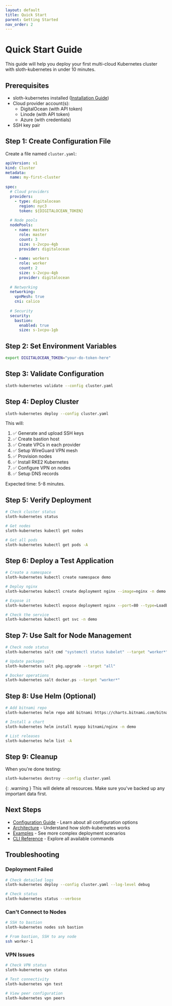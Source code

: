```yaml
---
layout: default
title: Quick Start
parent: Getting Started
nav_order: 2
---
```


# Quick Start Guide

This guide will help you deploy your first multi-cloud Kubernetes cluster with sloth-kubernetes in under 10 minutes.

## Prerequisites

- sloth-kubernetes installed ([Installation Guide](installation))
- Cloud provider account(s):
  - DigitalOcean (with API token)
  - Linode (with API token)
  - Azure (with credentials)
- SSH key pair

## Step 1: Create Configuration File

Create a file named `cluster.yaml`:

```yaml
apiVersion: v1
kind: Cluster
metadata:
  name: my-first-cluster
  
spec:
  # Cloud providers
  providers:
    - type: digitalocean
      region: nyc3
      token: ${DIGITALOCEAN_TOKEN}
    
  # Node pools
  nodePools:
    - name: masters
      role: master
      count: 3
      size: s-2vcpu-4gb
      provider: digitalocean
      
    - name: workers
      role: worker
      count: 2
      size: s-2vcpu-4gb
      provider: digitalocean
  
  # Networking
  networking:
    vpnMesh: true
    cni: calico
    
  # Security
  security:
    bastion:
      enabled: true
      size: s-1vcpu-1gb
```

## Step 2: Set Environment Variables

```bash
export DIGITALOCEAN_TOKEN="your-do-token-here"
```

## Step 3: Validate Configuration

```bash
sloth-kubernetes validate --config cluster.yaml
```

## Step 4: Deploy Cluster

```bash
sloth-kubernetes deploy --config cluster.yaml
```

This will:
1. ✅ Generate and upload SSH keys
2. ✅ Create bastion host
3. ✅ Create VPCs in each provider
4. ✅ Setup WireGuard VPN mesh
5. ✅ Provision nodes
6. ✅ Install RKE2 Kubernetes
7. ✅ Configure VPN on nodes
8. ✅ Setup DNS records

Expected time: 5-8 minutes.

## Step 5: Verify Deployment

```bash
# Check cluster status
sloth-kubernetes status

# Get nodes
sloth-kubernetes kubectl get nodes

# Get all pods
sloth-kubernetes kubectl get pods -A
```

## Step 6: Deploy a Test Application

```bash
# Create a namespace
sloth-kubernetes kubectl create namespace demo

# Deploy nginx
sloth-kubernetes kubectl create deployment nginx --image=nginx -n demo

# Expose it
sloth-kubernetes kubectl expose deployment nginx --port=80 --type=LoadBalancer -n demo

# Check the service
sloth-kubernetes kubectl get svc -n demo
```

## Step 7: Use Salt for Node Management

```bash
# Check node status
sloth-kubernetes salt cmd "systemctl status kubelet" --target "worker*"

# Update packages
sloth-kubernetes salt pkg.upgrade --target "all"

# Docker operations
sloth-kubernetes salt docker.ps --target "worker*"
```

## Step 8: Use Helm (Optional)

```bash
# Add bitnami repo
sloth-kubernetes helm repo add bitnami https://charts.bitnami.com/bitnami

# Install a chart
sloth-kubernetes helm install myapp bitnami/nginx -n demo

# List releases
sloth-kubernetes helm list -A
```

## Step 9: Cleanup

When you're done testing:

```bash
sloth-kubernetes destroy --config cluster.yaml
```

{: .warning }
This will delete all resources. Make sure you've backed up any important data first.

## Next Steps

- [Configuration Guide](../user-guide/configuration) - Learn about all configuration options
- [Architecture](../architecture/overview) - Understand how sloth-kubernetes works
- [Examples](../examples/) - See more complex deployment scenarios
- [CLI Reference](../cli-reference/commands) - Explore all available commands

## Troubleshooting

### Deployment Failed

```bash
# Check detailed logs
sloth-kubernetes deploy --config cluster.yaml --log-level debug

# Check status
sloth-kubernetes status --verbose
```

### Can't Connect to Nodes

```bash
# SSH to bastion
sloth-kubernetes nodes ssh bastion

# From bastion, SSH to any node
ssh worker-1
```

### VPN Issues

```bash
# Check VPN status
sloth-kubernetes vpn status

# Test connectivity
sloth-kubernetes vpn test

# View peer configuration
sloth-kubernetes vpn peers
```
